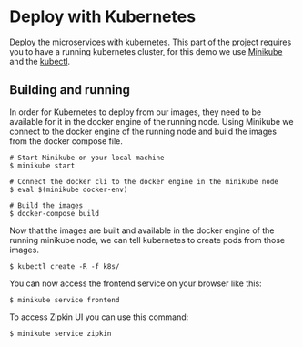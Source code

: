# Deploy with Kubernetes
Deploy the microservices with kubernetes.
This part of the project requires you to have a running kubernetes cluster, for this demo we use [Minikube](https://github.com/kubernetes/minikube) and the [kubectl](https://kubernetes.io/docs/tasks/tools/install-kubectl/).

## Building and running
In order for Kubernetes to deploy from our images, they need to be available for it in the docker engine of the running node. Using Minikube we connect to the docker engine of the running node and build the images from the docker compose file.
```shell
# Start Minikube on your local machine
$ minikube start

# Connect the docker cli to the docker engine in the minikube node
$ eval $(minikube docker-env)

# Build the images
$ docker-compose build
```

Now that the images are built and available in the docker engine of the running minikube node, we can tell kubernetes to create pods from those images.
```shell
$ kubectl create -R -f k8s/
```

You can now access the frontend service on your browser like this:
```shell
$ minikube service frontend
```

To access Zipkin UI you can use this command:
```shell
$ minikube service zipkin
```